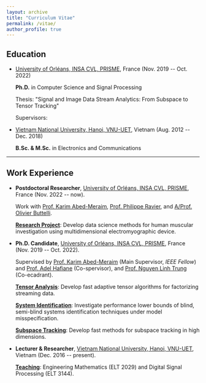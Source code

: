 ```yaml
---
layout: archive
title: "Curriculum Vitae"
permalink: /vitae/
author_profile: true
---
```


## Education

* [University of Orléans, INSA CVL, PRISME](https://www.univ-orleans.fr/fr/prisme/presentation/le-labo), France  (Nov. 2019 -- Oct. 2022)

    **Ph.D.** in Computer Science and Signal Processing
    
    Thesis: "Signal and Image Data Stream Analytics: From Subspace to Tensor Tracking"
    
    Supervisors: 

* [Vietnam National University, Hanoi, VNU-UET](https://vnu.edu.vn/eng/), Vietnam (Aug. 2012 -- Dec. 2018)

    **B.Sc. & M.Sc.** in Electronics and Communications 


---
## Work Experience

* **Postdoctoral Researcher**, [University of Orléans, INSA CVL, PRISME](https://www.univ-orleans.fr/fr/prisme/presentation/le-labo), France (Nov. 2022 -- now).

    Work with [Prof. Karim Abed-Meraim](https://scholar.google.com.vn/citations?user=kiUTN4wAAAAJ&hl=en), [Prof. Philippe Ravier](https://scholar.google.com.vn/citations?user=oFEEdlwAAAAJ&hl=en),  and [A/Prof. Olivier Buttelli](https://www.researchgate.net/profile/O-Buttelli/5).
    
    <span style="text-decoration:underline">**Research Project**</span>: Develop data science methods for human muscular investigation using multidimensional electromyographic device.
 
* **Ph.D. Candidate**, [University of Orléans, INSA CVL, PRISME](https://www.univ-orleans.fr/fr/prisme/presentation/le-labo), France (Nov. 2019 -- Oct. 2022).
 
    Supervised by [Prof. Karim Abed-Meraim](https://scholar.google.com.vn/citations?user=kiUTN4wAAAAJ&hl=en) (Main Supervisor, *IEEE Fellow*) and [Prof. Adel Hafiane](https://scholar.google.com.vn/citations?user=-N_BN4kAAAAJ&hl=en) (Co-spervisor), and [Prof. Nguyen Linh Trung](https://scholar.google.com.vn/citations?user=-MEdhRQAAAAJ&hl=en&oi=ao) (Co-ecadrant).
    
    <span style="text-decoration:underline">**Tensor Analysis**</span>: Develop fast adaptive tensor algorithms for factorizing streaming data. 
    		
    <span style="text-decoration:underline">**System Identification**</span>: Investigate performance lower bounds of blind, semi-blind systems identification techniques under model misspecification.
  
    <span style="text-decoration:underline">**Subspace Tracking**</span>: Develop fast methods for subspace tracking in high dimensions. 

 
* **Lecturer & Researcher**, [Vietnam National University, Hanoi, VNU-UET](https://vnu.edu.vn/eng/), Vietnam (Dec. 2016 -- present). 
   
    <span style="text-decoration:underline">**Teaching**</span>: Engineering Mathematics (ELT 2029) and  Digital Signal Processing (ELT 3144).
    
